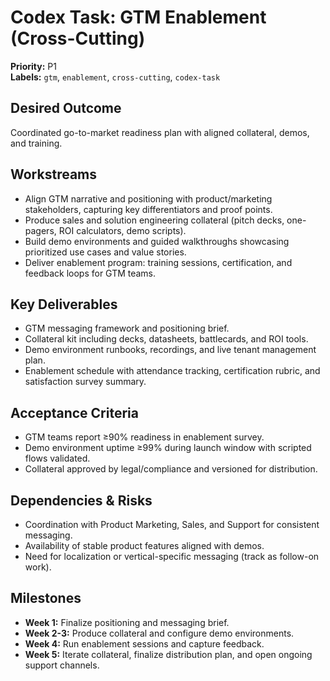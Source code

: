 # Codex Task: GTM Enablement (Cross-Cutting)

**Priority:** P1  
**Labels:** `gtm`, `enablement`, `cross-cutting`, `codex-task`

## Desired Outcome
Coordinated go-to-market readiness plan with aligned collateral, demos, and training.

## Workstreams
- Align GTM narrative and positioning with product/marketing stakeholders, capturing key differentiators and proof points.
- Produce sales and solution engineering collateral (pitch decks, one-pagers, ROI calculators, demo scripts).
- Build demo environments and guided walkthroughs showcasing prioritized use cases and value stories.
- Deliver enablement program: training sessions, certification, and feedback loops for GTM teams.

## Key Deliverables
- GTM messaging framework and positioning brief.
- Collateral kit including decks, datasheets, battlecards, and ROI tools.
- Demo environment runbooks, recordings, and live tenant management plan.
- Enablement schedule with attendance tracking, certification rubric, and satisfaction survey summary.

## Acceptance Criteria
- GTM teams report ≥90% readiness in enablement survey.
- Demo environment uptime ≥99% during launch window with scripted flows validated.
- Collateral approved by legal/compliance and versioned for distribution.

## Dependencies & Risks
- Coordination with Product Marketing, Sales, and Support for consistent messaging.
- Availability of stable product features aligned with demos.
- Need for localization or vertical-specific messaging (track as follow-on work).

## Milestones
- **Week 1:** Finalize positioning and messaging brief.
- **Week 2-3:** Produce collateral and configure demo environments.
- **Week 4:** Run enablement sessions and capture feedback.
- **Week 5:** Iterate collateral, finalize distribution plan, and open ongoing support channels.
